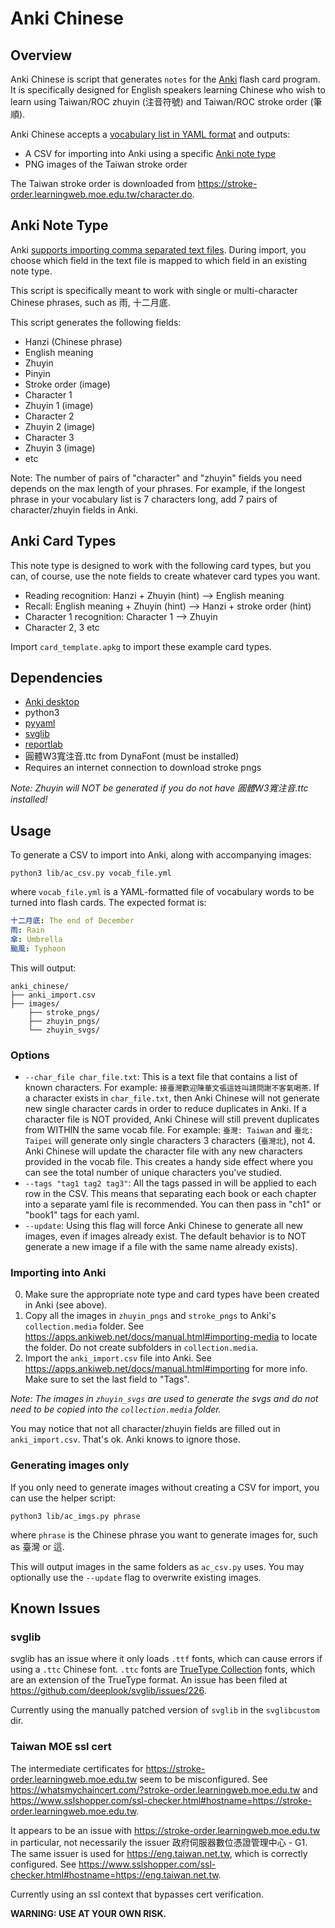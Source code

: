 # Anki Chinese

## Overview

Anki Chinese is script that generates `notes` for the [Anki](https://apps.ankiweb.net) flash card program. It is specifically designed for English speakers learning Chinese who wish to learn using Taiwan/ROC zhuyin (注音符號) and Taiwan/ROC stroke order (筆順).

Anki Chinese accepts a [vocabulary list in YAML format](#usage) and outputs:

- A CSV for importing into Anki using a specific [Anki note type](#anki-note-type)
- PNG images of the Taiwan stroke order

The Taiwan stroke order is downloaded from https://stroke-order.learningweb.moe.edu.tw/character.do.

## Anki Note Type

Anki [supports importing comma separated text files](https://docs.ankiweb.net/importing.html). During import, you choose which field in the text file is mapped to which field in an existing note type.

This script is specifically meant to work with single or multi-character Chinese phrases, such as 雨, 十二月底.

This script generates the following fields:

- Hanzi (Chinese phrase)
- English meaning
- Zhuyin
- Pinyin
- Stroke order (image)
- Character 1
- Zhuyin 1  (image)
- Character 2
- Zhuyin 2  (image)
- Character 3
- Zhuyin 3  (image)
- etc

Note: The number of pairs of "character" and "zhuyin" fields you need depends on the max length of your phrases. For example, if the longest phrase in your vocabulary list is 7 characters long, add 7 pairs of character/zhuyin fields in Anki.

## Anki Card Types

This note type is designed to work with the following card types, but you can, of course, use the note fields to create whatever card types you want.

- Reading recognition: Hanzi + Zhuyin (hint) --> English meaning
- Recall: English meaning + Zhuyin (hint) --> Hanzi + stroke order (hint)
- Character 1 recognition: Character 1 --> Zhuyin
- Character 2, 3 etc

Import `card_template.apkg` to import these example card types.

## Dependencies

- [Anki desktop](https://apps.ankiweb.net)
- python3
- [pyyaml](https://pypi.org/project/PyYAML)
- [svglib](https://pypi.org/project/svglib)
- [reportlab](https://www.reportlab.org)
- 圓體W3寬注音.ttc from DynaFont (must be installed)
- Requires an internet connection to download stroke pngs

_Note: Zhuyin will NOT be generated if you do not have 圓體W3寬注音.ttc installed!_

## Usage

To generate a CSV to import into Anki, along with accompanying images:

```
python3 lib/ac_csv.py vocab_file.yml
```

where `vocab_file.yml` is a YAML-formatted file of vocabulary words to be turned into flash cards. The expected format is:

```yaml
十二月底: The end of December
雨: Rain
傘: Umbrella
颱風: Typhoon
```

This will output:

```
anki_chinese/
├── anki_import.csv
├── images/
    ├── stroke_pngs/
    ├── zhuyin_pngs/
    └── zhuyin_svgs/
```

### Options

* `--char_file char_file.txt`: This is a text file that contains a list of known characters. For example: `接臺灣歡迎陳華文張這姓叫請問謝不客氣喝茶`. If a character exists in `char_file.txt`, then Anki Chinese will not generate new single character cards in order to reduce duplicates in Anki. If a character file is NOT provided, Anki Chinese will still prevent duplicates from WITHIN the same vocab file. For example: `臺灣: Taiwan` and `臺北: Taipei` will generate only single characters 3 characters (`臺灣北`), not 4. Anki Chinese will update the character file with any new characters provided in the vocab file. This creates a handy side effect where you can see the total number of unique characters you've studied.
* `--tags "tag1 tag2 tag3"`: All the tags passed in will be applied to each row in the CSV. This means that separating each book or each chapter into a separate yaml file is recommended. You can then pass in "ch1" or "book1" tags for each yaml.
* `--update`: Using this flag will force Anki Chinese to generate all new images, even if images already exist. The default behavior is to NOT generate a new image if a file with the same name already exists).

### Importing into Anki

0. Make sure the appropriate note type and card types have been created in Anki (see above).
1. Copy all the images in `zhuyin_pngs` and `stroke_pngs` to Anki's `collection.media` folder. See https://apps.ankiweb.net/docs/manual.html#importing-media to locate the folder. Do not create subfolders in `collection.media`.
2. Import the `anki_import.csv` file into Anki. See https://apps.ankiweb.net/docs/manual.html#importing for more info. Make sure to set the last field to "Tags".

_Note: The images in `zhuyin_svgs` are used to generate the svgs and do not need to be copied into the `collection.media` folder._

You may notice that not all character/zhuyin fields are filled out in `anki_import.csv`. That's ok. Anki knows to ignore those.

### Generating images only

If you only need to generate images without creating a CSV for import, you can use the helper script:

```
python3 lib/ac_imgs.py phrase
```

where `phrase` is the Chinese phrase you want to generate images for, such as 臺灣 or 這.

This will output images in the same folders as `ac_csv.py` uses. You may optionally use the `--update` flag to overwrite existing images.

## Known Issues

### svglib

svglib has an issue where it only loads `.ttf` fonts, which can cause errors if using a `.ttc` Chinese font. `.ttc` fonts are [TrueType Collection](https://en.wikipedia.org/wiki/TrueType#TrueType_Collection) fonts, which are an extension of the TrueType format. An issue has been filed at https://github.com/deeplook/svglib/issues/226.

Currently using the manually patched version of `svglib` in the `svglibcustom` dir.

### Taiwan MOE ssl cert

The intermediate certificates for https://stroke-order.learningweb.moe.edu.tw seem to be misconfigured. See https://whatsmychaincert.com/?stroke-order.learningweb.moe.edu.tw and https://www.sslshopper.com/ssl-checker.html#hostname=https://stroke-order.learningweb.moe.edu.tw.

It appears to be an issue with https://stroke-order.learningweb.moe.edu.tw in particular, not necessarily the issuer 政府伺服器數位憑證管理中心 - G1. The same issuer is used for https://eng.taiwan.net.tw, which is correctly configured. See https://www.sslshopper.com/ssl-checker.html#hostname=https://eng.taiwan.net.tw.

Currently using an ssl context that bypasses cert verification.

**WARNING: USE AT YOUR OWN RISK.**
